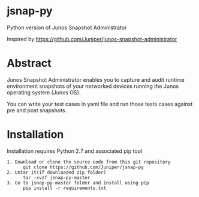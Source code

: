 # jsnap-py
Python version of Junos Snapshot Administrator

Inspired by https://github.com/Juniper/junos-snapshot-administrator

Abstract
========

  Junos Snapshot Administrator enables you to capture and audit runtime environment snapshots of your networked devices running   the Junos operating system (Junos OS).
  
  You can write your test cases in yaml file and run those tests cases against pre and post snapshots.
  
Installation
=============
Installation requires Python 2.7 and associated pip tool
      
    1. Download or clone the source code from this git repository
          git clone https://github.com/Juniper/jsnap-py
    2. Untar it(if downloaded zip folder)
          tar -xvzf jsnap-py-master
    3. Go to jsnap-py-master folder and install using pip
          pip install -r requirements.txt

